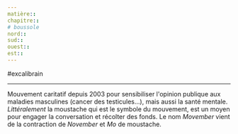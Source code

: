 ```yaml
---
matière:: 
chapitre:: 
# boussole
nord:: 
sud:: 
ouest:: 
est:: 
---
```

#excalibrain 

---
Mouvement caritatif depuis 2003 pour sensibiliser l'opinion publique aux maladies masculines (cancer des testicules...), mais aussi la santé mentale. *Littéralement* la moustache qui est le symbole du mouvement, est un moyen pour engager la conversation et récolter des fonds. Le nom *Movember* vient de la contraction de *November* et *Mo* de moustache.